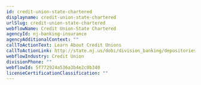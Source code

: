 ```yaml
---
id: credit-union-state-chartered
displayname: credit-union-state-chartered
urlSlug: credit-union-state-chartered
webflowName: Credit Union-State Chartered
agencyId: nj-banking-insurance
agencyAdditionalContext: ""
callToActionText: Learn About Credit Unions
callToActionLink: http://state.nj.us/dobi/division_banking/depositories/cdcus.htm
webflowIndustry: Credit Union
divisionPhone: ""
webflowId: 5f772924a536a3b4e2c0b340
licenseCertificationClassification: ""
---
```

